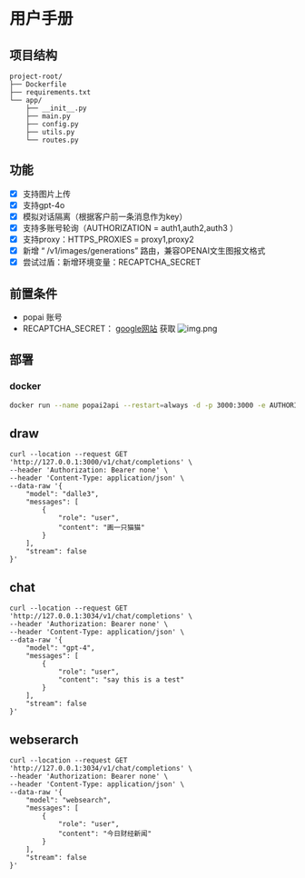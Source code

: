 # 用户手册
## 项目结构

```text
project-root/
├── Dockerfile
├── requirements.txt
└── app/
    ├── __init__.py
    ├── main.py
    ├── config.py
    ├── utils.py
    └── routes.py
```


## 功能
- [x] 支持图片上传
- [x] 支持gpt-4o
- [x] 模拟对话隔离（根据客户前一条消息作为key）
- [x] 支持多账号轮询（AUTHORIZATION = auth1,auth2,auth3 ）
- [x] 支持proxy：HTTPS_PROXIES = proxy1,proxy2
- [x] 新增 “ /v1/images/generations” 路由，兼容OPENAI文生图报文格式
- [x] 尝试过盾：新增环境变量：RECAPTCHA_SECRET 

## 前置条件
- popai 账号
- RECAPTCHA_SECRET： [google网站](https://www.google.com/recaptcha/admin/create)  获取
        ![img.png](app%2Fdocs%2Fimg.png)

## 部署 
### docker

```bash
docker run --name popai2api --restart=always -d -p 3000:3000 -e AUTHORIZATION = {{auth1,auth2,auth3}} hulu365/popai2api:latest
```

## draw

```text
curl --location --request GET 'http://127.0.0.1:3000/v1/chat/completions' \
--header 'Authorization: Bearer none' \
--header 'Content-Type: application/json' \
--data-raw '{
    "model": "dalle3",
    "messages": [
        {
            "role": "user",
            "content": "画一只猫猫"
        }
    ],
    "stream": false
}'
```
## chat

```text
curl --location --request GET 'http://127.0.0.1:3034/v1/chat/completions' \
--header 'Authorization: Bearer none' \
--header 'Content-Type: application/json' \
--data-raw '{
    "model": "gpt-4",
    "messages": [
        {
            "role": "user",
            "content": "say this is a test"
        }
    ],
    "stream": false
}'
```

## webserarch

```text
curl --location --request GET 'http://127.0.0.1:3034/v1/chat/completions' \
--header 'Authorization: Bearer none' \
--header 'Content-Type: application/json' \
--data-raw '{
    "model": "websearch",
    "messages": [
        {
            "role": "user",
            "content": "今日财经新闻"
        }
    ],
    "stream": false
}'
```